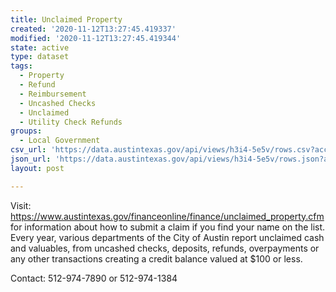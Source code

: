 ```yaml
---
title: Unclaimed Property
created: '2020-11-12T13:27:45.419337'
modified: '2020-11-12T13:27:45.419344'
state: active
type: dataset
tags:
  - Property
  - Refund
  - Reimbursement
  - Uncashed Checks
  - Unclaimed
  - Utility Check Refunds
groups:
  - Local Government
csv_url: 'https://data.austintexas.gov/api/views/h3i4-5e5v/rows.csv?accessType=DOWNLOAD'
json_url: 'https://data.austintexas.gov/api/views/h3i4-5e5v/rows.json?accessType=DOWNLOAD'
layout: post

---
```

Visit: https://www.austintexas.gov/financeonline/finance/unclaimed_property.cfm for information about how to submit a claim if you find your name on the list. Every year, various departments of the City of Austin report unclaimed cash and valuables, from uncashed checks, deposits, refunds, overpayments or any other transactions creating a credit balance valued at $100 or less.

Contact: 512-974-7890 or 512-974-1384
